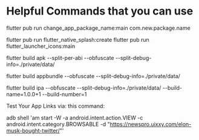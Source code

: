 # Helpful Commands that you can use

<!-- Change Package Name Android Command -->
flutter pub run change_app_package_name:main com.new.package.name

<!-- Change Splash Screen & logo -->
flutter pub run flutter_native_splash:create
flutter pub run flutter_launcher_icons:main

<!-- BUILD APK FOR TEST -->
flutter build apk --split-per-abi --obfuscate --split-debug-info=./private/data/

<!-- BUILD APPBUNDLE FOR RELEASE in Playstore (Android) -->
flutter build appbundle --obfuscate --split-debug-info=./private/data/

<!-- BUILD APPBUNDLE FOR RELEASE in AppStore (iOS) -->
flutter build ipa --obfuscate --split-debug-info=./private/data/ --build-name=1.0.0+1 --build-number=1

<!-- -------------------------------- -->
Test Your App Links via: this command:

adb shell 'am start -W -a android.intent.action.VIEW -c android.intent.category.BROWSABLE -d "https://newspro.uixxy.com/elon-musk-bought-twitter/"'
